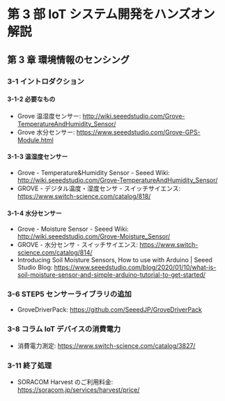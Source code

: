 # 第 3 部 IoT システム開発をハンズオン解説

## 第 3 章 環境情報のセンシング

### 3-1 イントロダクション

#### 3-1-2 必要なもの

- Grove 温湿度センサー: http://wiki.seeedstudio.com/Grove-TemperatureAndHumidity_Sensor/
- Grove 水分センサー: https://www.seeedstudio.com/Grove-GPS-Module.html

#### 3-1-3 温湿度センサー

- Grove - Temperature&Humidity Sensor - Seeed Wiki: http://wiki.seeedstudio.com/Grove-TemperatureAndHumidity_Sensor/
- GROVE - デジタル温度・湿度センサ - スイッチサイエンス: https://www.switch-science.com/catalog/818/

#### 3-1-4 水分センサー

- Grove - Moisture Sensor - Seeed Wiki: http://wiki.seeedstudio.com/Grove-Moisture_Sensor/
- GROVE - 水分センサ - スイッチサイエンス: https://www.switch-science.com/catalog/814/
- Introducing Soil Moisture Sensors, How to use with Arduino | Seeed Studio Blog: https://www.seeedstudio.com/blog/2020/01/10/what-is-soil-moisture-sensor-and-simple-arduino-tutorial-to-get-started/

### 3-6 STEP5 センサーライブラリの追加

- GroveDriverPack: https://github.com/SeeedJP/GroveDriverPack

### 3-8 コラム IoT デバイスの消費電力

- 消費電力測定: https://www.switch-science.com/catalog/3827/

### 3-11 終了処理

- SORACOM Harvest のご利用料金: https://soracom.jp/services/harvest/price/
